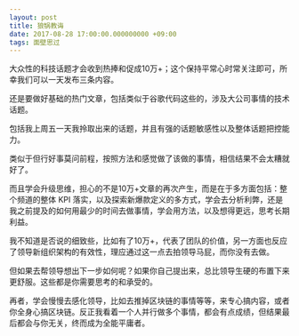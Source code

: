 ```yaml
---
layout: post
title: 狼锅教诲
date: 2017-08-28 17:00:00.000000000 +09:00
tags: 面壁思过
---
```


大众性的科技话题才会收到热捧和促成10万+；这个保持平常心时常关注即可，所幸我们可以一天发布三条内容。

还是要做好基础的热门文章，包括类似于谷歌代码这些的，涉及大公司事情的技术话题。

包括我上周五一天我拎取出来的话题，并且有强的话题敏感性以及整体话题把控能力。

类似于但行好事莫问前程，按照方法和感觉做了该做的事情，相信结果不会太糟就好了。

而且学会升级思维，担心的不是10万+文章的再次产生，而是在于多方面包括：整个频道的整体 KPI 落实，以及探索新爆款定义的多方式，学会去分析利弊，还是我之前提及的如何用最少的时间去做事情，学会用方法，以及想得更远，思考长期利益。

我不知道是否说的细致些，比如有了10万+，代表了团队的价值，另一方面也反应了领导新组织架构的有效性，理应通过这一点去拍领导马屁，而你没有去做。

但如果去帮领导想出下一步如何呢？如果你自己提出来，总比领导生硬的布置下来更舒服。这些都是你需要思考的和承受的。

再者，学会慢慢去感化领导，比如去推掉区块链的事情等等，来专心搞内容，或者你全身心搞区块链。反正我看着一个人并行做多个事情，都会有点成绩，但结果最后都会与你无关，终而成为全能平庸者。